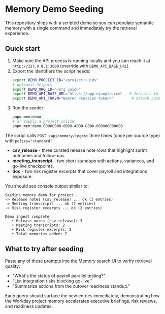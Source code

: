 # Memory Demo Seeding

This repository ships with a scripted demo so you can populate semantic memory with a single command and immediately try the retrieval experience.

## Quick start
1. Make sure the API process is running locally and you can reach it at `http://127.0.0.1:3000` (override with `DEMO_API_BASE_URL`).
2. Export the identifiers the script needs:
   ```bash
   export DEMO_PROJECT_ID="<project uuid>"
   # optional helpers
   export DEMO_ORG_ID="<org uuid>"
   export DEMO_API_BASE_URL="https://app.example.com"   # defaults to http://127.0.0.1:3000
   export DEMO_API_TOKEN="Bearer <session token>"        # attach auth header when required
   ```
3. Run the seeder:
   ```bash
   pnpm mem:demo
   # or supply a project inline
   pnpm mem:demo 00000000-0000-4000-8000-000000000000
   ```

The script calls `POST /api/memory/ingest` three times (once per source type) with `policy="standard"`:
- **csv_release** - three curated release note rows that highlight sprint outcomes and follow-ups.
- **meeting_transcript** - two short standups with actions, variances, and go-live checkpoints.
- **doc** - two risk register excerpts that cover payroll and integrations exposure.

You should see console output similar to:
```
Seeding memory demo for project ...
-> Release notes (csv_release) ... ok (3 entries)
-> Meeting transcripts ... ok (2 entries)
-> Risk register excerpts ... ok (2 entries)

Demo ingest complete
   • Release notes (csv_release): 3
   • Meeting transcripts: 2
   • Risk register excerpts: 2
   • Total memories added: 7
```

## What to try after seeding
Paste any of these prompts into the Memory search UI to verify retrieval quality:
- "What's the status of payroll parallel testing?"
- "List integration risks blocking go-live."
- "Summarize actions from the cutover readiness standup."

Each query should surface the new entries immediately, demonstrating how the Workday project memory accelerates executive briefings, risk reviews, and readiness updates.
